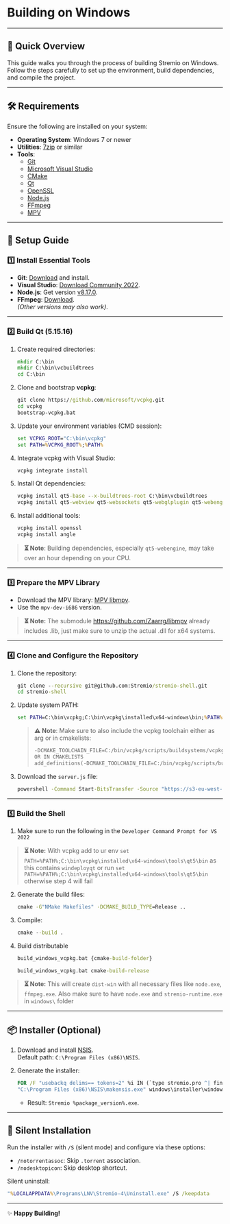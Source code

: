 
# Building on Windows

---

## 🚀 Quick Overview

This guide walks you through the process of building Stremio on Windows. Follow the steps carefully to set up the environment, build dependencies, and compile the project.  

---

## 🛠️ Requirements

Ensure the following are installed on your system:

- **Operating System**: Windows 7 or newer  
- **Utilities**: [7zip](https://www.7-zip.org/) or similar  
- **Tools**:
  - [Git](https://git-scm.com/download/win)  
  - [Microsoft Visual Studio](https://visualstudio.microsoft.com/)  
  - [CMake](https://cmake.org/)  
  - [Qt](https://www.qt.io/)  
  - [OpenSSL](https://slproweb.com/products/Win32OpenSSL.html)  
  - [Node.js](https://nodejs.org/)  
  - [FFmpeg](https://ffmpeg.org/download.html)  
  - [MPV](https://sourceforge.net/projects/mpv-player-windows/)  

---

## 📂 Setup Guide

### 1️⃣ **Install Essential Tools**
- **Git**: [Download](https://git-scm.com/download/win) and install.
- **Visual Studio**: [Download Community 2022](https://visualstudio.microsoft.com/de/downloads/).
- **Node.js**: Get version [v8.17.0](https://nodejs.org/dist/v8.17.0/win-x86/node.exe).
- **FFmpeg**: [Download](https://ffmpeg.zeranoe.com/builds/win32/static/ffmpeg-3.3.4-win32-static.zip).  
  *(Other versions may also work)*.

---

### 2️⃣ **Build Qt (5.15.16)**

1. Create required directories:
   ```cmd
   mkdir C:\bin
   mkdir C:\bin\vcbuildtrees
   cd C:\bin
   ```
2. Clone and bootstrap **vcpkg**:
   ```cmd
   git clone https://github.com/microsoft/vcpkg.git
   cd vcpkg
   bootstrap-vcpkg.bat
   ```
3. Update your environment variables (CMD session):
   ```cmd
   set VCPKG_ROOT="C:\bin\vcpkg"
   set PATH=%VCPKG_ROOT%;%PATH%
   ```
4. Integrate vcpkg with Visual Studio:
   ```cmd
   vcpkg integrate install
   ```
5. Install Qt dependencies:
   ```cmd
   vcpkg install qt5-base --x-buildtrees-root C:\bin\vcbuildtrees
   vcpkg install qt5-webview qt5-websockets qt5-webglplugin qt5-webengine qt5-webchannel qt5-tools qt5-declarative qt5-quickcontrols2 qt5-quickcontrols --x-buildtrees-root C:\bin\vcbuildtrees
   ```
6. Install additional tools:
   ```cmd
   vcpkg install openssl
   vcpkg install angle
   ```

> **⏳ Note**: Building dependencies, especially `qt5-webengine`, may take over an hour depending on your CPU.

---

### 3️⃣ **Prepare the MPV Library**

- Download the MPV library: [MPV libmpv](https://sourceforge.net/projects/mpv-player-windows/files/libmpv/).
- Use the `mpv-dev-i686` version.  
> **⏳ Note:** The submodule https://github.com/Zaarrg/libmpv already includes .lib, just make sure to unzip the actual .dll for x64 systems.
---

### 4️⃣ **Clone and Configure the Repository**

1. Clone the repository:
   ```cmd
   git clone --recursive git@github.com:Stremio/stremio-shell.git
   cd stremio-shell
   ```
2. Update system PATH:
   ```cmd
   set PATH=C:\bin\vcpkg;C:\bin\vcpkg\installed\x64-windows\bin;%PATH%
   ```

   > **⚠️ Note**: Make sure to also include the vcpkg toolchain either as arg or in cmakelists:
   > ```cmd
   > -DCMAKE_TOOLCHAIN_FILE=C:/bin/vcpkg/scripts/buildsystems/vcpkg.cmake
   > OR IN CMAKELISTS
   > add_definitions(-DCMAKE_TOOLCHAIN_FILE=C:/bin/vcpkg/scripts/buildsystems/vcpkg.cmake)
   > ```
   
3. Download the `server.js` file:
   ```cmd
   powershell -Command Start-BitsTransfer -Source "https://s3-eu-west-1.amazonaws.com/stremio-artifacts/four/v%package_version%/server.js" -Destination server.js
   ```
---

### 5️⃣ **Build the Shell**

1. Make sure to run the following in the `Developer Command Prompt for VS 2022`

> **⏳ Note:** With vcpkg add to ur env `set PATH=%PATH%;C:\bin\vcpkg\installed\x64-windows\tools\qt5\bin` as this contains `windeployqt`
> or run `set PATH=%PATH%;C:\bin\vcpkg\installed\x64-windows\tools\qt5\bin` otherwise step 4 will fail

2. Generate the build files:
   ```cmd
   cmake -G"NMake Makefiles" -DCMAKE_BUILD_TYPE=Release ..
   ```
3. Compile:
   ```cmd
   cmake --build .
   ```

4. Build distributable
   ```cmd
   build_windows_vcpkg.bat {cmake-build-folder}
   
   build_windows_vcpkg.bat cmake-build-release
   ```


> **⏳ Note:** This will create `dist-win` with all necessary files like `node.exe`, `ffmpeg.exe`. Also make sure to have `node.exe` and `stremio-runtime.exe` in `windows\` folder
---

## 📦 Installer (Optional)

1. Download and install [NSIS](https://nsis.sourceforge.io/Download).  
   Default path: `C:\Program Files (x86)\NSIS`.

2. Generate the installer:
   ```cmd
   FOR /F "usebackq delims== tokens=2" %i IN (`type stremio.pro ^| find "VERSION=5"`) DO set package_version=%i
   "C:\Program Files (x86)\NSIS\makensis.exe" windows\installer\windows-installer.nsi
   ```
    - Result: `Stremio %package_version%.exe`.

---

## 🔧 Silent Installation

Run the installer with `/S` (silent mode) and configure via these options:

- `/notorrentassoc`: Skip `.torrent` association.
- `/nodesktopicon`: Skip desktop shortcut.

Silent uninstall:
```cmd
"%LOCALAPPDATA%\Programs\LNV\Stremio-4\Uninstall.exe" /S /keepdata
```

---

✨ **Happy Building!**
